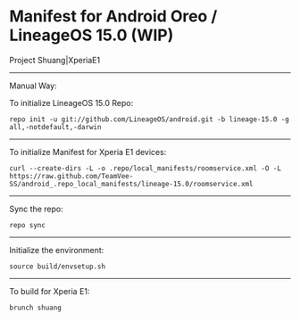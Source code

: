Manifest for Android Oreo / LineageOS 15.0 (WIP)
====================================
Project Shuang|XperiaE1

---

Manual Way:

To initialize LineageOS 15.0 Repo:

    repo init -u git://github.com/LineageOS/android.git -b lineage-15.0 -g all,-notdefault,-darwin

---

To initialize Manifest for Xperia E1 devices:

    curl --create-dirs -L -o .repo/local_manifests/roomservice.xml -O -L https://raw.github.com/TeamVee-SS/android_.repo_local_manifests/lineage-15.0/roomservice.xml

---

Sync the repo:

    repo sync

---

Initialize the environment:

    source build/envsetup.sh

---

To build for Xperia E1:

    brunch shuang

